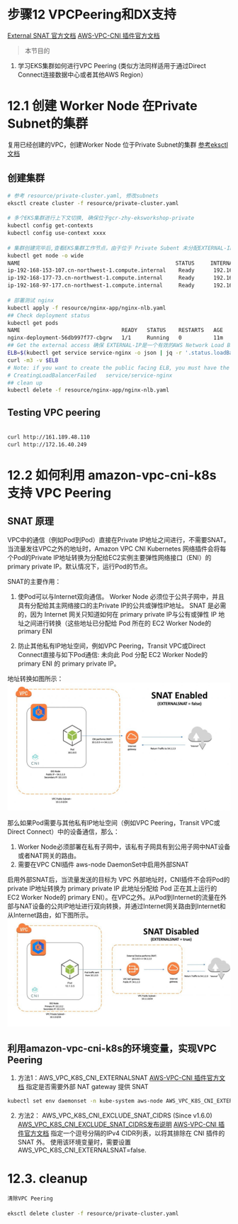 # 步骤12 VPCPeering和DX支持

[External SNAT 官方文档](https://docs.aws.amazon.com/eks/latest/userguide/external-snat.html/)
[AWS-VPC-CNI 插件官方文档](https://github.com/aws/amazon-vpc-cni-k8s)

> 本节目的
1. 学习EKS集群如何进行VPC Peering (类似方法同样适用于通过Direct Connect连接数据中心或者其他AWS Region）


# 12.1 创建 Worker Node 在Private Subnet的集群
复用已经创建的VPC，创建Worker Node 位于Private Subnet的集群
[参考eksctl文档](https://eksctl.io/usage/vpc-networking/)
## 创建集群
```bash
# 参考 resource/private-cluster.yaml, 修改subnets
eksctl create cluster -f resource/private-cluster.yaml

# 多个EKS集群进行上下文切换, 确保位于gcr-zhy-eksworkshop-private
kubectl config get-contexts
kubectl config use-context xxxx

# 集群创建完毕后,查看EKS集群工作节点，由于位于 Private Subent 未分配EXTERNAL-IP
kubectl get node -o wide
NAME                                                 STATUS     INTERNAL-IP       EXTERNAL-IP   OS-IMAGE         KERNEL-VERSION                  CONTAINER-RUNTIME
ip-192-168-153-107.cn-northwest-1.compute.internal    Ready      192.168.153.107    <none>   
ip-192-168-177-73.cn-northwest-1.compute.internal     Ready      192.168.177.73   <none>
ip-192-168-97-177.cn-northwest-1.compute.internal     Ready      192.168.97.177   <none>

# 部署测试 nginx
kubectl apply -f resource/nginx-app/nginx-nlb.yaml
## Check deployment status
kubectl get pods
NAME                                READY   STATUS    RESTARTS   AGE
nginx-deployment-56db997f77-cbgrw   1/1     Running   0          11m
## Get the external access 确保 EXTERNAL-IP是一个有效的AWS Network Load Balancer的地址
ELB=$(kubectl get service service-nginx -o json | jq -r '.status.loadBalancer.ingress[].hostname')
curl -m3 -v $ELB
# Note: if you want to create the public facing ELB, you must have the private subnets and public subnets in your cluster. If you only have the private subnets, you must claim your load balance as intenal one via annotation: service.beta.kubernetes.io/aws-load-balancer-internal: "true". Otherwise,you will encounter error:
# CreatingLoadBalancerFailed   service/service-nginx                    Error creating load balancer (will retry): failed to ensure load balancer for service default/service-nginx: could not find any suitable subnets for creating the ELB
## clean up
kubectl delete -f resource/nginx-app/nginx-nlb.yaml

```

## Testing VPC peering
```bash

curl http://161.189.48.110
curl http://172.16.40.249 
```

# 12.2 如何利用 amazon-vpc-cni-k8s 支持 VPC Peering
## SNAT 原理
VPC中的通信（例如Pod到Pod）直接在Private IP地址之间进行，不需要SNAT。 当流量发往VPC之外的地址时，Amazon VPC CNI Kubernetes 网络插件会将每个Pod的Private IP地址转换为分配给EC2实例主要弹性网络接口（ENI）的primary private IP。默认情况下，运行Pod的节点。 

SNAT的主要作用：
1. 使Pod可以与Internet双向通信。 Worker Node 必须位于公共子网中，并且具有分配给其主网络接口的主Private IP的公共或弹性IP地址。 SNAT 是必需的，因为 Internet 网关只知道如何在 primary private IP与公有或弹性 IP 地址之间进行转换（这些地址已分配给 Pod 所在的 EC2 Worker Node的 primary ENI

2. 防止其他私有IP地址空间，例如VPC Peering，Transit VPC或Direct Connect直接与如下Pod通信: 未向此 Pod 分配 EC2 Worker Node的 primary ENI 的 primary private IP。

地址转换如图所示：
![SNAT-enabled](media/SNAT-enabled.jpg)

那么如果Pod需要与其他私有IP地址空间（例如VPC Peering，Transit VPC或Direct Connect）中的设备通信，那么：
1. Worker Node必须部署在私有子网中，该私有子网具有到公用子网中NAT设备或者NAT网关的路由。
2. 需要在VPC CNI插件 aws-node DaemonSet中启用外部SNAT

启用外部SNAT后，当流量发送的目标为 VPC 外部地址时，CNI插件不会将Pod的 private IP地址转换为 primary private IP 此地址分配给 Pod 正在其上运行的 EC2 Worker Node的 primary ENI）。在VPC之外。从Pod到Internet的流量在外部与NAT设备的公共IP地址进行双向转换，并通过Internet网关路由到Internet和从Internet路由，如下图所示。
![SNAT-disabled](media/SNAT-disabled.jpg)

## 利用amazon-vpc-cni-k8s的环境变量，实现VPC Peering
1. 方法1：AWS_VPC_K8S_CNI_EXTERNALSNAT
[AWS-VPC-CNI 插件官方文档](https://github.com/aws/amazon-vpc-cni-k8s)
指定是否需要外部 NAT gateway 提供 SNAT
```bash
kubectl set env daemonset -n kube-system aws-node AWS_VPC_K8S_CNI_EXTERNALSNAT=true
```

2. 方法2： AWS_VPC_K8S_CNI_EXCLUDE_SNAT_CIDRS (Since v1.6.0)
[AWS_VPC_K8S_CNI_EXCLUDE_SNAT_CIDRS发布说明](https://aws.amazon.com/cn/about-aws/whats-new/2020/02/amazon-eks-announces-release-of-vpc-cni-version-1-6/)
[AWS-VPC-CNI 插件官方文档](https://github.com/aws/amazon-vpc-cni-k8s)
指定一个逗号分隔的IPv4 CIDR列表，以将其排除在 CNI 插件的 SNAT 外。
使用该环境变量时，需要设置 AWS_VPC_K8S_CNI_EXTERNALSNAT=false.


# 12.3. cleanup
```bash
清除VPC Peering

eksctl delete cluster -f resource/private-cluster.yaml
```
